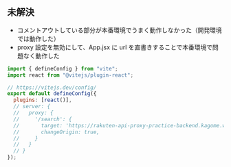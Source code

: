 ## 未解決

- コメントアウトしている部分が本番環境でうまく動作しなかった（開発環境では動作した）
- proxy 設定を無効にして、App.jsx に url を直書きすることで本番環境で問題なく動作した

```js
import { defineConfig } from "vite";
import react from "@vitejs/plugin-react";

// https://vitejs.dev/config/
export default defineConfig({
  plugins: [react()],
  // server: {
  //   proxy: {
  //     '/search': {
  //       target: 'https://rakuten-api-proxy-practice-backend.kagome.workers.dev',
  //       changeOrigin: true,
  //     }
  //   }
  // }
});
```
